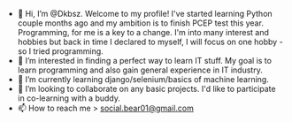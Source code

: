 - 👋 Hi, I’m @Dkbsz. Welcome to my profile!
  I've started learning Python couple months ago and my ambition is to finish PCEP test this year.
  Programming, for me is a key to a change. I'm into many interest and hobbies but back in time I declared to myself, I will focus on one hobby - so I tried programming.
- 👀 I’m interested in finding a perfect way to learn IT stuff. My goal is to learn programming and also gain general experience in IT industry. 
- 🌱 I’m currently learning django/selenium/basics of machine learning.
- 💞️ I’m looking to collaborate on any basic projects. I'd like to participate in co-learning with a buddy.
- 📫 How to reach me > social.bear01@gmail.com

<!---
Dkbsz/Dkbsz is a ✨ special ✨ repository because its `README.md` (this file) appears on your GitHub profile.
You can click the Preview link to take a look at your changes.
--->
